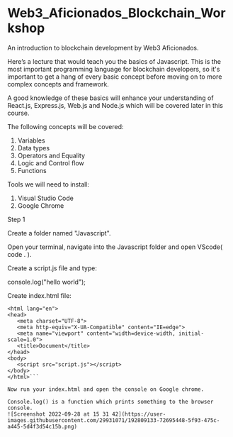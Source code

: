 # Web3_Aficionados_Blockchain_Workshop
An introduction to blockchain development by Web3 Aficionados.

Here’s a lecture that would teach you the basics of Javascript. This is the most important programming language for blockchain developers, so it's important to get a hang of every basic concept before moving on to more complex concepts and framework.

A good knowledge of these basics will enhance your understanding of React.js, Express.js, Web.js and Node.js which will be covered later in this course.

The following concepts will be covered:

1. Variables
2. Data types
3. Operators and Equality
4. Logic and Control flow
5. Functions


Tools we will need to install:

1. Visual Studio Code
2. Google Chrome


Step 1

Create a folder named "Javascript".

Open your terminal, navigate into the Javascript folder and open VScode( code . ).

Create a script.js file and type:

console.log("hello world");

Create index.html file:

   ```<!DOCTYPE html>
   <html lang="en">
   <head>
      <meta charset="UTF-8">
      <meta http-equiv="X-UA-Compatible" content="IE=edge">
      <meta name="viewport" content="width=device-width, initial-scale=1.0">
      <title>Document</title>
   </head>
   <body>
      <script src="script.js"></script>
   </body>
   </html>```

Now run your index.html and open the console on Google chrome.

Console.log() is a function which prints something to the browser console.
![Screenshot 2022-09-28 at 15 31 42](https://user-images.githubusercontent.com/29931071/192809133-72695448-5f93-475c-a445-5d4f3d54c15b.png)



